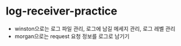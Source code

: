 # log-receiver-practice

- winston으로는 로그 파일 관리, 로그에 남길 메세지 관리, 로그 레벨 관리
- morgan으로는 request 요청 정보를 로그로 남기기
